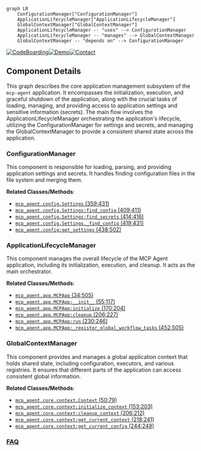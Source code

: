 ```mermaid
graph LR
    ConfigurationManager["ConfigurationManager"]
    ApplicationLifecycleManager["ApplicationLifecycleManager"]
    GlobalContextManager["GlobalContextManager"]
    ApplicationLifecycleManager -- "uses" --> ConfigurationManager
    ApplicationLifecycleManager -- "manages" --> GlobalContextManager
    GlobalContextManager -- "depends on" --> ConfigurationManager
```
[![CodeBoarding](https://img.shields.io/badge/Generated%20by-CodeBoarding-9cf?style=flat-square)](https://github.com/CodeBoarding/CodeBoarding)[![Demo](https://img.shields.io/badge/Try%20our-Demo-blue?style=flat-square)](https://www.codeboarding.org/demo)[![Contact](https://img.shields.io/badge/Contact%20us%20-%20contact@codeboarding.org-lightgrey?style=flat-square)](mailto:contact@codeboarding.org)

## Component Details

This graph describes the core application management subsystem of the `mcp-agent` application. It encompasses the initialization, execution, and graceful shutdown of the application, along with the crucial tasks of loading, managing, and providing access to application settings and sensitive information (secrets). The main flow involves the ApplicationLifecycleManager orchestrating the application's lifecycle, utilizing the ConfigurationManager for settings and secrets, and managing the GlobalContextManager to provide a consistent shared state across the application.

### ConfigurationManager
This component is responsible for loading, parsing, and providing application settings and secrets. It handles finding configuration files in the file system and merging them.


**Related Classes/Methods**:

- <a href="https://github.com/lastmile-ai/mcp-agent/blob/master/src/mcp_agent/config.py#L359-L431" target="_blank" rel="noopener noreferrer">`mcp_agent.config.Settings` (359:431)</a>
- <a href="https://github.com/lastmile-ai/mcp-agent/blob/master/src/mcp_agent/config.py#L409-L411" target="_blank" rel="noopener noreferrer">`mcp_agent.config.Settings:find_config` (409:411)</a>
- <a href="https://github.com/lastmile-ai/mcp-agent/blob/master/src/mcp_agent/config.py#L414-L416" target="_blank" rel="noopener noreferrer">`mcp_agent.config.Settings:find_secrets` (414:416)</a>
- <a href="https://github.com/lastmile-ai/mcp-agent/blob/master/src/mcp_agent/config.py#L419-L431" target="_blank" rel="noopener noreferrer">`mcp_agent.config.Settings._find_config` (419:431)</a>
- <a href="https://github.com/lastmile-ai/mcp-agent/blob/master/src/mcp_agent/config.py#L438-L502" target="_blank" rel="noopener noreferrer">`mcp_agent.config:get_settings` (438:502)</a>


### ApplicationLifecycleManager
This component manages the overall lifecycle of the MCP Agent application, including its initialization, execution, and cleanup. It acts as the main orchestrator.


**Related Classes/Methods**:

- <a href="https://github.com/lastmile-ai/mcp-agent/blob/master/src/mcp_agent/app.py#L34-L505" target="_blank" rel="noopener noreferrer">`mcp_agent.app.MCPApp` (34:505)</a>
- <a href="https://github.com/lastmile-ai/mcp-agent/blob/master/src/mcp_agent/app.py#L55-L117" target="_blank" rel="noopener noreferrer">`mcp_agent.app.MCPApp:__init__` (55:117)</a>
- <a href="https://github.com/lastmile-ai/mcp-agent/blob/master/src/mcp_agent/app.py#L170-L204" target="_blank" rel="noopener noreferrer">`mcp_agent.app.MCPApp:initialize` (170:204)</a>
- <a href="https://github.com/lastmile-ai/mcp-agent/blob/master/src/mcp_agent/app.py#L206-L227" target="_blank" rel="noopener noreferrer">`mcp_agent.app.MCPApp:cleanup` (206:227)</a>
- <a href="https://github.com/lastmile-ai/mcp-agent/blob/master/src/mcp_agent/app.py#L230-L246" target="_blank" rel="noopener noreferrer">`mcp_agent.app.MCPApp:run` (230:246)</a>
- <a href="https://github.com/lastmile-ai/mcp-agent/blob/master/src/mcp_agent/app.py#L452-L505" target="_blank" rel="noopener noreferrer">`mcp_agent.app.MCPApp:_register_global_workflow_tasks` (452:505)</a>


### GlobalContextManager
This component provides and manages a global application context that holds shared state, including configuration, executors, and various registries. It ensures that different parts of the application can access consistent global information.


**Related Classes/Methods**:

- <a href="https://github.com/lastmile-ai/mcp-agent/blob/master/src/mcp_agent/core/context.py#L50-L79" target="_blank" rel="noopener noreferrer">`mcp_agent.core.context.Context` (50:79)</a>
- <a href="https://github.com/lastmile-ai/mcp-agent/blob/master/src/mcp_agent/core/context.py#L153-L203" target="_blank" rel="noopener noreferrer">`mcp_agent.core.context:initialize_context` (153:203)</a>
- <a href="https://github.com/lastmile-ai/mcp-agent/blob/master/src/mcp_agent/core/context.py#L206-L212" target="_blank" rel="noopener noreferrer">`mcp_agent.core.context:cleanup_context` (206:212)</a>
- <a href="https://github.com/lastmile-ai/mcp-agent/blob/master/src/mcp_agent/core/context.py#L218-L241" target="_blank" rel="noopener noreferrer">`mcp_agent.core.context:get_current_context` (218:241)</a>
- <a href="https://github.com/lastmile-ai/mcp-agent/blob/master/src/mcp_agent/core/context.py#L244-L248" target="_blank" rel="noopener noreferrer">`mcp_agent.core.context:get_current_config` (244:248)</a>




### [FAQ](https://github.com/CodeBoarding/GeneratedOnBoardings/tree/main?tab=readme-ov-file#faq)
